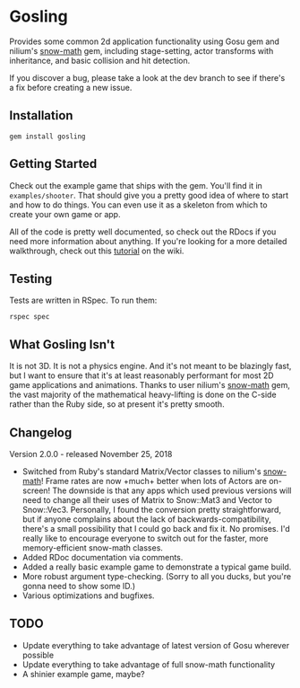 # Gosling

Provides some common 2d application functionality using Gosu gem and nilium's [snow-math](https://github.com/nilium/ruby-snowmath) gem, including stage-setting, actor transforms with inheritance, and basic collision and hit detection.

If you discover a bug, please take a look at the dev branch to see if there's a fix before creating a new issue.

## Installation

```
gem install gosling
```

## Getting Started

Check out the example game that ships with the gem. You'll find it in `examples/shooter`. That should give you a pretty good idea of where to start and how to do things. You can even use it as a skeleton from which to create your own game or app.

All of the code is pretty well documented, so check out the RDocs if you need more information about anything. If you're looking for a more detailed walkthrough, check out this [tutorial](https://github.com/flashguardian13/gosling/wiki/Tutorial) on the wiki.

## Testing

Tests are written in RSpec. To run them:

```
rspec spec
```

## What Gosling Isn't

It is not 3D. It is not a physics engine. And it's not meant to be blazingly fast, but I want to ensure that it's at least reasonably performant for most 2D game applications and animations. Thanks to user nilium's [snow-math](https://github.com/nilium/ruby-snowmath) gem, the vast majority of the mathematical heavy-lifting is done on the C-side rather than the Ruby side, so at present it's pretty smooth.

## Changelog

Version 2.0.0 - released November 25, 2018
- Switched from Ruby's standard Matrix/Vector classes to nilium's [snow-math](https://github.com/nilium/ruby-snowmath)! Frame rates are now +much+ better when lots of Actors are on-screen! The downside is that any apps which used previous versions will need to change all their uses of Matrix to Snow::Mat3 and Vector to Snow::Vec3. Personally, I found the conversion pretty straightforward, but if anyone complains about the lack of backwards-compatibility, there's a small possibility that I could go back and fix it. No promises. I'd really like to encourage everyone to switch out for the faster, more memory-efficient snow-math classes.
- Added RDoc documentation via comments.
- Added a really basic example game to demonstrate a typical game build.
- More robust argument type-checking. (Sorry to all you ducks, but you're gonna need to show some ID.)
- Various optimizations and bugfixes.

## TODO

- Update everything to take advantage of latest version of Gosu wherever possible
- Update everything to take advantage of full snow-math functionality
- A shinier example game, maybe?
